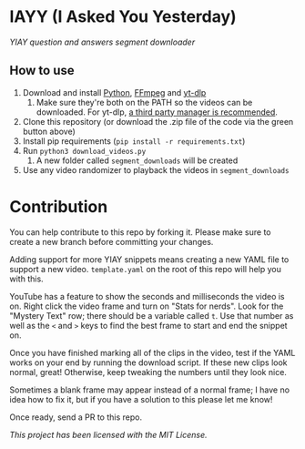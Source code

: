 # IAYY (I Asked You Yesterday)
*YIAY question and answers segment downloader*

## How to use
1. Download and install [Python](https://www.python.org/), [FFmpeg](https://ffmpeg.org/) and [yt-dlp](https://github.com/yt-dlp/yt-dlp)
    1. Make sure they're both on the PATH so the videos can be downloaded. For yt-dlp, [a third party manager is recommended](https://github.com/yt-dlp/yt-dlp/wiki/Installation#third-party-package-managers).
2. Clone this repository (or download the .zip file of the code via the green button above)
3. Install pip requirements (`pip install -r requirements.txt`)
4. Run `python3 download_videos.py`
    1. A new folder called `segment_downloads` will be created
5. Use any video randomizer to playback the videos in `segment_downloads`

# Contribution
You can help contribute to this repo by forking it. Please make sure to create a new branch before committing your changes.

Adding support for more YIAY snippets means creating a new YAML file to support a new video. `template.yaml` on the root of this repo will help you with this.

YouTube has a feature to show the seconds and milliseconds the video is on. Right click the video frame and turn on "Stats for nerds". Look for the "Mystery Text" row; there should be a variable called `t`. Use that number as well as the `<` and `>` keys to find the best frame to start and end the snippet on.

Once you have finished marking all of the clips in the video, test if the YAML works on your end by running the download script. If these new clips look normal, great! Otherwise, keep tweaking the numbers until they look nice.

Sometimes a blank frame may appear instead of a normal frame; I have no idea how to fix it, but if you have a solution to this please let me know!

Once ready, send a PR to this repo.

*This project has been licensed with the MIT License.*

